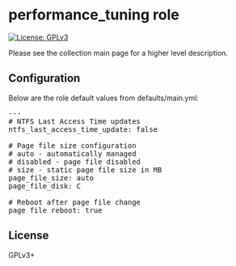 # performance_tuning role

[![License: GPLv3](https://img.shields.io/badge/license-GPLv3-brightgreen.svg)](https://www.gnu.org/licenses/gpl-3.0)

Please see the collection main page for a higher level description.

## Configuration

Below are the role default values from defaults/main.yml:

<pre>
---
# NTFS Last Access Time updates
ntfs_last_access_time_update: false

# Page file size configuration
# auto - automatically managed
# disabled - page file disabled
# size - static page file size in MB
page_file_size: auto
page_file_disk: C

# Reboot after page file change
page_file_reboot: true
</pre>

## License

GPLv3+
